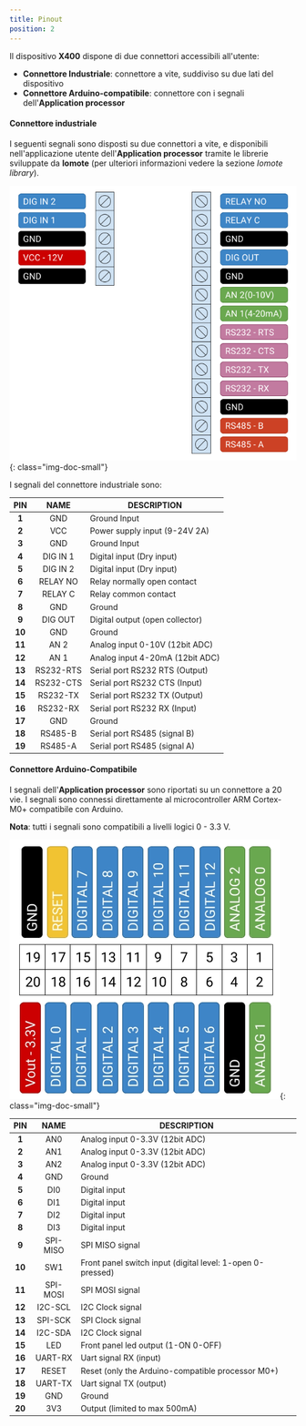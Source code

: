 ```yaml
---
title: Pinout
position: 2
---
```


Il dispositivo **X400** dispone di due connettori accessibili all'utente:
- **Connettore Industriale**: connettore a vite, suddiviso su due lati del dispositivo
- **Connettore Arduino-compatibile**: connettore con i segnali dell'**Application processor**

#### Connettore industriale
I seguenti segnali sono disposti su due connettori a vite, e disponibili nell'applicazione utente dell'**Application processor** tramite le librerie sviluppate da **Iomote** (per ulteriori informazioni vedere la sezione *Iomote library*).

![Architettura](./images/PinoutArduino_Industrial.png){: class="img-doc-small"}

I segnali del connettore industriale sono:

| **PIN** | **NAME** | **DESCRIPTION** |
| :---: | :---: | --- |
| **1** | GND | Ground Input |
| **2** | VCC | Power supply input (9-24V 2A) |
| **3** | GND | Ground Input |
|**4** | DIG IN 1 | Digital input (Dry input) |
| **5** | DIG IN 2 | Digital input (Dry input) |
| **6** | RELAY NO | Relay normally open contact |
| **7** | RELAY C | Relay common contact |
| **8** | GND | Ground |
| **9** | DIG OUT | Digital output (open collector) |
| **10** | GND | Ground |
| **11** | AN 2 | Analog input 0-10V (12bit ADC) |
| **12** | AN 1 | Analog input 4-20mA (12bit ADC) |
| **13** | RS232-RTS | Serial port RS232 RTS (Output) |
| **14** | RS232-CTS | Serial port RS232 CTS (Input) |
| **15** | RS232-TX | Serial port RS232 TX (Output) |
| **16** | RS232-RX | Serial port RS232 RX (Input) |
| **17** | GND | Ground |
| **18** | RS485-B | Serial port RS485 (signal B) |
| **19** | RS485-A | Serial port RS485 (signal A) |

#### Connettore Arduino-Compatibile
I segnali dell'**Application processor** sono riportati su un connettore a 20 vie. I segnali sono connessi direttamente al microcontroller ARM Cortex-M0+ compatibile con Arduino.

**Nota**: tutti i segnali sono compatibili a livelli logici 0 - 3.3 V.

![Architettura](./images/PinoutArduino_01.jpg){: class="img-doc-small"}

| **PIN** | **NAME** | **DESCRIPTION** |
| :---: | :---: | --- |
| **1** | AN0 | Analog input 0-3.3V (12bit ADC) |
| **2** | AN1 | Analog input 0-3.3V (12bit ADC) |
| **3** | AN2 | Analog input 0-3.3V (12bit ADC) |
| **4** | GND | Ground |
| **5** | DI0 | Digital input |
| **6** | DI1 | Digital input |
| **7** | DI2 | Digital input |
| **8** | DI3 | Digital input |
| **9** | SPI-MISO | SPI MISO signal |
| **10** | SW1 | Front panel switch input (digital level: 1-open 0-pressed) |
| **11** | SPI-MOSI | SPI MOSI signal |
| **12** | I2C-SCL | I2C Clock signal |
| **13** | SPI-SCK | SPI Clock signal |
| **14** | I2C-SDA | I2C Clock signal |
| **15** | LED | Front panel led output (1-ON 0-OFF) |
| **16** | UART-RX | Uart signal RX (input) |
| **17** | RESET | Reset (only the Arduino-compatible processor M0+) |
| **18** | UART-TX | Uart signal TX (output) |
| **19** | GND | Ground |
| **20** | 3V3 | Output (limited to max 500mA) |